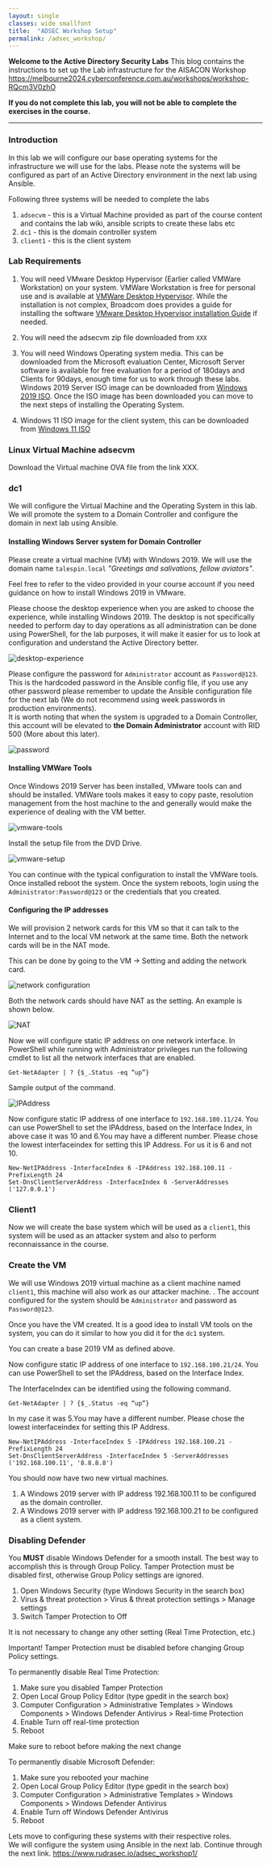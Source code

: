 ```yaml
---
layout: single
classes: wide smallfont
title:  "ADSEC Workshop Setup"
permalink: /adsec_workshop/
---
```

**Welcome to the Active Directory Security Labs**
This blog contains the instructions to set up the Lab infrastructure for the AISACON Workshop
<https://melbourne2024.cyberconference.com.au/workshops/workshop-RQcm3V0zhO>

**If you do not complete this lab, you will not be able to complete the exercises in the course.**  

----
### Introduction 

In this lab we will configure our base operating systems for the infrastructure we will use for the labs. Please note the systems will be configured as part of an Active Directory environment in the next lab using Ansible. 

Following three systems will be needed to complete the labs

1. `adsecvm` - this is a Virtual Machine provided as part of the course content and contains the lab wiki, ansible scripts to create these labs etc
2. `dc1` - this is the domain controller system 
3. `client1` - this is the client system

### Lab Requirements

1. You will need VMware Desktop Hypervisor (Earlier called VMWare Workstation) on your system. VMWare Workstation is free for personal use and is available at [VMWare Desktop Hypervisor](https://www.vmware.com/products/desktop-hypervisor.html). While the installation is not complex, Broadcom does provides a guide for installing the software [VMware Desktop Hypervisor installation Guide](https://knowledge.broadcom.com/external/article/344595/downloading-and-installing-vmware-workst.html) if needed. 

2. You will need the adsecvm zip file downloaded from `XXX`

3. You will need Windows Operating system media. This can be downloaded from the Microsoft evaluation Center, Microsoft Server software is available for free evaluation for a period of 180days and Clients for 90days, enough time for us to work through these labs.  Windows 2019 Server ISO image can be downloaded from [Windows 2019 ISO](https://info.microsoft.com/ww-landing-windows-server-2019.html). Once the ISO image has been downloaded you can move to the next steps of installing the Operating System. 

4. Windows 11 ISO image for the client system, this can be downloaded from [Windows 11 ISO](https://www.microsoft.com/software-download/windows11) 

### Linux Virtual Machine adsecvm

Download the Virtual machine OVA file from the link XXX.

###  dc1

We will configure the Virtual Machine and the Operating System in this lab.
We will promote the system to a Domain Controller and configure the domain in next lab using Ansible.

#### Installing Windows Server system for Domain Controller

Please create a virtual machine (VM) with Windows 2019. We will use the domain name `talespin.local`  *"Greetings and salivations, fellow aviators"*.  

Feel free to refer to the video provided in your course account if you need guidance on how to install Windows 2019 in VMware.

Please choose the desktop experience when you are asked to choose the experience, while installing Windows 2019. The desktop  is not specifically needed to perform day to day operations as all administration can be done using PowerShell, for the lab purposes, it will make it easier for us to look at configuration and understand the Active Directory better.

![desktop-experience](./images/lab0A-desktop.png)

Please configure the password for `Administrator` account as `Password@123`. This is the hardcoded password in the Ansible config file, if you use any other password please remember to update the Ansible configuration file for the next lab  (We do not recommend using week passwords in production environments).  
It is worth noting that when the system is upgraded to a Domain Controller, this account will be elevated to **the Domain Administrator** account with RID 500 (More about this later).

![password](./images/lab0A-password.png)

#### Installing VMWare Tools

Once Windows 2019 Server has been installed, VMware tools can and should be installed. VMWare tools makes it easy to copy paste, resolution management from the host machine to the and generally would make the experience of dealing with the VM better. 

![vmware-tools](./images/lab0A-vmwaretools.png)

Install the setup file from the DVD Drive.  

![vmware-setup](./images/lab0A-vmware-setup.png)

You can continue with the typical configuration to install the VMWare tools. Once installed reboot the system. Once the system reboots, login using the `Administrator:Password@123` or the credentials that you created.

#### Configuring the IP addresses
We will provision 2 network cards for this VM so that it can talk to the Internet and to the local VM network at the same time. Both the network cards will be in the NAT mode.

This can be done by going to the VM -> Setting and adding the network card.

![network configuration](./images/lab0A-networkcard.png)

Both the network cards should have NAT as the setting. An example is shown below.

![NAT](./images/lab0A-nat.png)


Now we will configure static IP address on one network interface. In PowerShell while running with Administrator privileges run the following cmdlet to list all the network interfaces that are enabled.
```
Get-NetAdapter | ? {$_.Status -eq “up”}
```
Sample output of the command. 

![IPAddress](./images/lab0A-ipadd.png)

Now configure static IP address of one interface to `192.168.100.11/24`. You can use PowerShell to set the IPAddress, based on the Interface Index, in above case it was 10 and 6.You may have a different number. Please chose the lowest interfaceindex for setting this IP Address. For us it is 6 and not 10.

```
New-NetIPAddress -InterfaceIndex 6 -IPAddress 192.168.100.11 -PrefixLength 24  
Set-DnsClientServerAddress -InterfaceIndex 6 -ServerAddresses ('127.0.0.1')
```  

### Client1

Now we will create the base system which will be used as a `client1`, this system will be used as an attacker system and also to perform reconnaissance in the course.

### Create the VM

We will use Windows 2019 virtual machine  as a client machine named `client1`, this machine will also work as our attacker machine. . 
The account configured for the system should be `Administrator` and password as `Password@123`. 

Once you have the VM created. It is a good idea to install VM tools on the system, you can do it similar to how you did it for the `dc1` system.

You can create a base 2019 VM as defined above. 

Now configure static IP address of one interface to `192.168.100.21/24`. You can use PowerShell to set the IPAddress, based on the Interface Index.

The InterfaceIndex can be identified using the following command. 

```
Get-NetAdapter | ? {$_.Status -eq “up”}
```

In my case it was 5.You may have a different number. Please chose the lowest interfaceindex for setting this IP Address. 

```
New-NetIPAddress -InterfaceIndex 5 -IPAddress 192.168.100.21 -PrefixLength 24
Set-DnsClientServerAddress -InterfaceIndex 5 -ServerAddresses ('192.168.100.11', '8.8.8.8')
```
 
You should now have two new virtual machines. 

1. A Windows 2019 server with IP address 192.168.100.11 to be configured as the domain controller. 
2. A Windows 2019 server with IP address 192.168.100.21 to be configured as a client system. 


### Disabling Defender

You **MUST** disable Windows Defender for a smooth install. The best way to accomplish this is through Group Policy.
Tamper Protection must be disabled first, otherwise Group Policy settings are ignored.

1. Open Windows Security (type Windows Security in the search box)
2. Virus & threat protection > Virus & threat protection settings > Manage settings
3. Switch Tamper Protection to Off

It is not necessary to change any other setting (Real Time Protection, etc.)

Important! Tamper Protection must be disabled before changing Group Policy settings.

To permanently disable Real Time Protection:

1. Make sure you disabled Tamper Protection
2. Open Local Group Policy Editor (type gpedit in the search box)
3. Computer Configuration > Administrative Templates > Windows Components > Windows Defender Antivirus > Real-time Protection
4. Enable Turn off real-time protection
5. Reboot

Make sure to reboot before making the next change

To permanently disable Microsoft Defender:

1. Make sure you rebooted your machine
2. Open Local Group Policy Editor (type gpedit in the search box)
3. Computer Configuration > Administrative Templates > Windows Components > Windows Defender Antivirus
4. Enable Turn off Windows Defender Antivirus
5. Reboot

Lets move to configuring these systems with their respective roles.  
We will configure the system using Ansible in the next lab. Continue through the next link.
https://www.rudrasec.io/adsec_workshop1/ 

